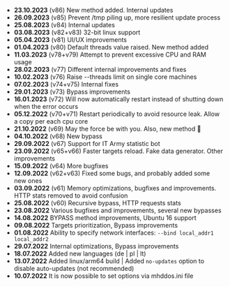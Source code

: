 - **23.10.2023** (v86) New method added. Internal updates
- **26.09.2023** (v85) Prevent /tmp piling up, more resilient update process
- **25.08.2023** (v84) Internal updates
- **03.08.2023** (v82+v83) 32-bit linux support
- **05.04.2023** (v81) UI/UX improvements
- **01.04.2023** (v80) Default threads value raised. New method added
- **11.03.2023** (v78+v79) Attempt to prevent excessive CPU and RAM usage 
- **28.02.2023** (v77) Different internal improvements and fixes
- **10.02.2023** (v76) Raise --threads limit on single core machines
- **07.02.2023** (v74+v75) Internal fixes
- **29.01.2023** (v73) Bypass improvements
- **16.01.2023** (v72) Will now automatically restart instead of shutting down when the error occurs
- **05.12.2022** (v70+v71) Restart periodically to avoid resource leak. Allow a copy per each cpu core
- **21.10.2022** (v69) May the force be with you. Also, new method 🚀
- **04.10.2022** (v68) New bypass
- **29.09.2022** (v67) Support for IT Army statistic bot
- **23.09.2022** (v65+v66) Faster targets reload. Fake data generator. Other improvements
- **15.09.2022** (v64) More bugfixes
- **12.09.2022** (v62+v63) Fixed some bugs, and probably added some new ones
- **03.09.2022** (v61) Memory optimizations, bugfixes and improvements. HTTP stats removed to avoid confusion
- **25.08.2022** (v60) Recursive bypass, HTTP requests stats
- **23.08.2022** Various bugfixes and improvements, several new bypasses
- **14.08.2022** BYPASS method improvements, Ubuntu 16 support
- **09.08.2022** Targets prioritization, Bypass improvements
- **01.08.2022** Ability to specify network interfaces: `--bind local_addr1 local_addr2`
- **29.07.2022** Internal optimizations, Bypass improvements
- **18.07.2022** Added new languages (de | pl | lt)
- **13.07.2022** Added linux/arm64 build | Added `no-updates` option to disable auto-updates (not recommended)
- **10.07.2022** It is now possible to set options via mhddos.ini file

